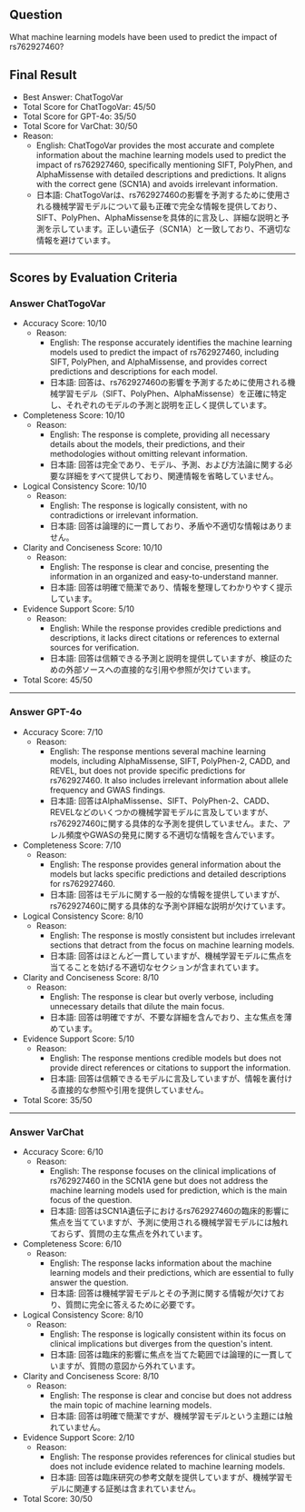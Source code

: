 ## Question

What machine learning models have been used to predict the impact of rs762927460?

## Final Result

- Best Answer: ChatTogoVar
- Total Score for ChatTogoVar: 45/50
- Total Score for GPT-4o: 35/50
- Total Score for VarChat: 30/50
- Reason:
  - English: ChatTogoVar provides the most accurate and complete information about the machine learning models used to predict the impact of rs762927460, specifically mentioning SIFT, PolyPhen, and AlphaMissense with detailed descriptions and predictions. It aligns with the correct gene (SCN1A) and avoids irrelevant information.
  - 日本語: ChatTogoVarは、rs762927460の影響を予測するために使用される機械学習モデルについて最も正確で完全な情報を提供しており、SIFT、PolyPhen、AlphaMissenseを具体的に言及し、詳細な説明と予測を示しています。正しい遺伝子（SCN1A）と一致しており、不適切な情報を避けています。

---

## Scores by Evaluation Criteria

### Answer ChatTogoVar
- Accuracy Score: 10/10
  - Reason: 
    - English: The response accurately identifies the machine learning models used to predict the impact of rs762927460, including SIFT, PolyPhen, and AlphaMissense, and provides correct predictions and descriptions for each model.
    - 日本語: 回答は、rs762927460の影響を予測するために使用される機械学習モデル（SIFT、PolyPhen、AlphaMissense）を正確に特定し、それぞれのモデルの予測と説明を正しく提供しています。
- Completeness Score: 10/10
  - Reason: 
    - English: The response is complete, providing all necessary details about the models, their predictions, and their methodologies without omitting relevant information.
    - 日本語: 回答は完全であり、モデル、予測、および方法論に関する必要な詳細をすべて提供しており、関連情報を省略していません。
- Logical Consistency Score: 10/10
  - Reason: 
    - English: The response is logically consistent, with no contradictions or irrelevant information.
    - 日本語: 回答は論理的に一貫しており、矛盾や不適切な情報はありません。
- Clarity and Conciseness Score: 10/10
  - Reason: 
    - English: The response is clear and concise, presenting the information in an organized and easy-to-understand manner.
    - 日本語: 回答は明確で簡潔であり、情報を整理してわかりやすく提示しています。
- Evidence Support Score: 5/10
  - Reason: 
    - English: While the response provides credible predictions and descriptions, it lacks direct citations or references to external sources for verification.
    - 日本語: 回答は信頼できる予測と説明を提供していますが、検証のための外部ソースへの直接的な引用や参照が欠けています。
- Total Score: 45/50

---

### Answer GPT-4o
- Accuracy Score: 7/10
  - Reason: 
    - English: The response mentions several machine learning models, including AlphaMissense, SIFT, PolyPhen-2, CADD, and REVEL, but does not provide specific predictions for rs762927460. It also includes irrelevant information about allele frequency and GWAS findings.
    - 日本語: 回答はAlphaMissense、SIFT、PolyPhen-2、CADD、REVELなどのいくつかの機械学習モデルに言及していますが、rs762927460に関する具体的な予測を提供していません。また、アレル頻度やGWASの発見に関する不適切な情報を含んでいます。
- Completeness Score: 7/10
  - Reason: 
    - English: The response provides general information about the models but lacks specific predictions and detailed descriptions for rs762927460.
    - 日本語: 回答はモデルに関する一般的な情報を提供していますが、rs762927460に関する具体的な予測や詳細な説明が欠けています。
- Logical Consistency Score: 8/10
  - Reason: 
    - English: The response is mostly consistent but includes irrelevant sections that detract from the focus on machine learning models.
    - 日本語: 回答はほとんど一貫していますが、機械学習モデルに焦点を当てることを妨げる不適切なセクションが含まれています。
- Clarity and Conciseness Score: 8/10
  - Reason: 
    - English: The response is clear but overly verbose, including unnecessary details that dilute the main focus.
    - 日本語: 回答は明確ですが、不要な詳細を含んでおり、主な焦点を薄めています。
- Evidence Support Score: 5/10
  - Reason: 
    - English: The response mentions credible models but does not provide direct references or citations to support the information.
    - 日本語: 回答は信頼できるモデルに言及していますが、情報を裏付ける直接的な参照や引用を提供していません。
- Total Score: 35/50

---

### Answer VarChat
- Accuracy Score: 6/10
  - Reason: 
    - English: The response focuses on the clinical implications of rs762927460 in the SCN1A gene but does not address the machine learning models used for prediction, which is the main focus of the question.
    - 日本語: 回答はSCN1A遺伝子におけるrs762927460の臨床的影響に焦点を当てていますが、予測に使用される機械学習モデルには触れておらず、質問の主な焦点を外れています。
- Completeness Score: 6/10
  - Reason: 
    - English: The response lacks information about the machine learning models and their predictions, which are essential to fully answer the question.
    - 日本語: 回答は機械学習モデルとその予測に関する情報が欠けており、質問に完全に答えるために必要です。
- Logical Consistency Score: 8/10
  - Reason: 
    - English: The response is logically consistent within its focus on clinical implications but diverges from the question's intent.
    - 日本語: 回答は臨床的影響に焦点を当てた範囲では論理的に一貫していますが、質問の意図から外れています。
- Clarity and Conciseness Score: 8/10
  - Reason: 
    - English: The response is clear and concise but does not address the main topic of machine learning models.
    - 日本語: 回答は明確で簡潔ですが、機械学習モデルという主題には触れていません。
- Evidence Support Score: 2/10
  - Reason: 
    - English: The response provides references for clinical studies but does not include evidence related to machine learning models.
    - 日本語: 回答は臨床研究の参考文献を提供していますが、機械学習モデルに関連する証拠は含まれていません。
- Total Score: 30/50